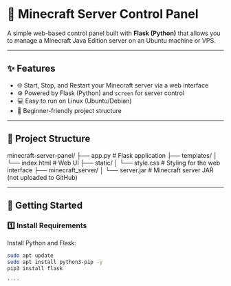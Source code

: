 # 🧱 Minecraft Server Control Panel

A simple web-based control panel built with **Flask (Python)** that allows you to manage a Minecraft Java Edition server on an Ubuntu machine or VPS.

---

## ✨ Features

- 🌐 Start, Stop, and Restart your Minecraft server via a web interface
- ⚙️ Powered by Flask (Python) and `screen` for server control
- 💻 Easy to run on Linux (Ubuntu/Debian)
- 🧠 Beginner-friendly project structure

---

## 📁 Project Structure

minecraft-server-panel/
├── app.py # Flask application
├── templates/
│ └── index.html # Web UI
├── static/
│ └── style.css # Styling for the web interface
├── minecraft_server/
│ └── server.jar # Minecraft server JAR (not uploaded to GitHub)



---

## 🚀 Getting Started

### 1️⃣ Install Requirements

Install Python and Flask:

```bash
sudo apt update
sudo apt install python3-pip -y
pip3 install flask

''''
